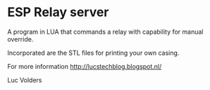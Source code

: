 # ESP Relay server

A program in LUA that commands a relay with
capability for manual override.

Incorporated are the STL files for printing
your own casing.

For more information http://lucstechblog.blogspot.nl/

Luc Volders
